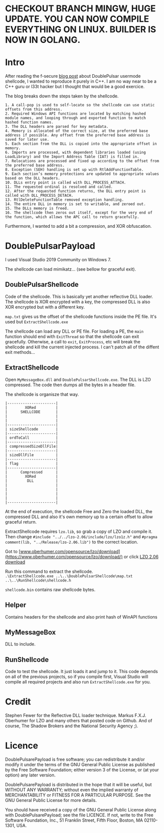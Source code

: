 # CHECKOUT BRANCH MINGW, HUGE UPDATE. YOU CAN NOW COMPILE EVERYTHING ON LINUX. BUILDER IS NOW IN GOLANG.

# Intro

After reading the f-secure [blog post](https://blog.f-secure.com/doublepulsar-usermode-analysis-generic-reflective-dll-loader/) about DoublePulsar usermode shellcode, I wanted to reproduce it purely in C++. I am no way near to be a C++ guru or l33t hacker but I thought that would be a good exercice.

The blog breaks down the steps taken by the shellcode.

    1. A call-pop is used to self-locate so the shellcode can use static offsets from this address.
    2. Required Windows API functions are located by matching hashed module names, and looping through and exported function to match hashed function names.
    3. The DLL headers are parsed for key metadata.
    4. Memory is allocated of the correct size, at the preferred base address if possible. Any offset from the preferred base address is saved for later use.
    5. Each section from the DLL is copied into the appropriate offset in memory.
    6. Imports are processed, with dependent libraries loaded (using LoadLibrary) and the Import Address Table (IAT) is filled in.
    7. Relocations are processed and fixed up according to the offset from the preferred base address.
    8. Exception (SEH) handling is set up with RtlAddFunctionTable.
    9. Each section’s memory protections are updated to appropriate values based on the DLL headers.
    10. DLLs entry point is called with DLL_PROCESS_ATTACH.
    11. The requested ordinal is resolved and called.
    12. After the requested function returns, the DLL entry point is called with DLL_PROCESS_DETACH.
    13. RtlDeleteFunctionTable removed exception handling.
    14. The entire DLL in memory is set to writable, and zeroed out.
    15. The DLLs memory is freed.
    16. The shellcode then zeros out itself, except for the very end of the function, which allows the APC call to return gracefully.

Furthermore, I wanted to add a bit a compression, and XOR obfuscation.

# DoublePulsarPayload

I used Visual Studio 2019 Community on Windows 7.

The shellcode can load mimikatz... (see bellow for graceful exit).

## DoublePulsarShellcode
Code of the shellcode. This is basically yet another reflective DLL loader. The shellcode is XOR encrypted with a key, the compressed DLL is also XOR encrypted but with a different key.

`map.txt` gives us the offset of the shellcode functions inside the PE file. It's used but `ExtractShellcode.exe`

The shellcode can load any DLL or PE file. For loading a PE, the `main` function should end with `ExitThread` so that the shellcode can exit gracefully. Otherwise, a call to `exit`, `ExitProcess`, etc will break the shellcode and kill the current injected process. I can't patch all of the diffent exit methods...

## ExtractShellcode
Open `MyMessageBox.dll` and `DoublePulsarShellcode.exe`. The DLL is LZO compressed. The code then dumps all the bytes in a header file.

The shellcode is organisze that way.
```
|----------------------|
|        XORed         |
|      SHELLCODE       |
|                      |
|                      |
|----------------------|
| sizeShellcode        |
|----------------------|
| ordToCall            |
|----------------------|
| compressedSizeDllFile|
|----------------------|
| sizeDllFile          |
|----------------------|
| flag                 |
|----------------------|
|      Compressed      |
|        XORed         |
|         DLL          |
|                      |
|                      |
|                      |
|                      |
|----------------------|
```

At the end of execution, the shellcode Free and Zero the loaded DLL, the compressed DLL and also it's own memory up to a certain offset to allow graceful return.

ExtractShellcode requires `lzo.lib`, so grab a copy of LZO and compile it. Then change
`#include "../../lzo-2.06/include/lzo/lzo1z.h"` and `#pragma comment(lib, "../Release/lzo-2.06.lib")`
to the correct location.

Got to [www.oberhumer.com/opensource/lzo/download](https://www.oberhumer.com/opensource/lzo/download/) or click [LZO 2.06 download](https://www.oberhumer.com/opensource/lzo/download/lzo-2.06.tar.gz)

Run this command to extract the shellcode.    
`.\ExtractShellcode.exe ..\..\DoublePulsarShellcode\map.txt ..\..\RunShellcode\shellcode.h`

`shellcode.bin` contains raw shellcode bytes.

## Helper
Contains headers for the shellcode and also print hash of WinAPI functions
## MyMessageBox
DLL to include.
## RunShellcode
Code to test the shellcode. It just loads it and jump to it. This code depends on all of the previous projects, so if you compile first, Visual Studio will compile all required projects and also run `ExtractShellcode.exe` for you.

# Credit
Stephen Fewer for the Reflective DLL loader technique. Markus F.X.J. Oberhumer for LZO and many others that posted code on Github.
And of course, The Shadow Brokers and the National Security Agency ;).

# Licence
DoublePulsarePayload is free software; you can redistribute it and/or
modify it under the terms of the GNU General Public License as
published by the Free Software Foundation; either version 3 of
the License, or (at your option) any later version.

DoublePulsarePayload is distributed in the hope that it will be useful,
but WITHOUT ANY WARRANTY; without even the implied warranty of
MERCHANTABILITY or FITNESS FOR A PARTICULAR PURPOSE.  See the
GNU General Public License for more details.

You should have received a copy of the GNU General Public License
along with DoublePulsarePayload; see the file LICENCE.
If not, write to the Free Software Foundation, Inc.,
51 Franklin Street, Fifth Floor, Boston, MA 02110-1301, USA.